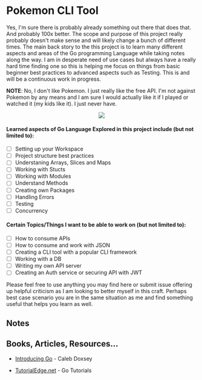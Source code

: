 # Pokemon CLI Tool
Yes, I'm sure there is probably already something out there that does that. And probably 100x better. The scope and purpose of this project really probably doesn't make sense and will likely change a bunch of different times. The main back story to the this project is to learn many different aspects and areas of the Go programming Language while taking notes along the way. I am in desperate need of use cases but always have a really hard time finding one so this is helping me focus on things from basic beginner best practices to advanced aspects such as Testing. This is and will be a continuous work in progress.

**NOTE**: No, I don't like Pokemon. I just really like the free API. I'm not against Pokemon by any means and I am sure I would actually like it if I played or watched it (my kids like it). I just never have.

<p align="center">
  <img  src="https://raw.githubusercontent.com/golang-samples/gopher-vector/master/gopher-front.png">
</p>

#### Learned aspects of Go Language Explored in this project include (but not limited to):

- [ ] Setting up your Workspace
- [ ] Project structure best practices
- [ ] Understaning Arrays, Slices and Maps
- [ ] Working with Stucts
- [ ] Working with Modules
- [ ] Understand Methods
- [ ] Creating own Packages
- [ ] Handling Errors
- [ ] Testing
- [ ] Concurrency 

#### Certain Topics/Things I want to be able to work on (but not limited to):

- [ ] How to consume APIs
- [ ] How to consume and work with JSON
- [ ] Creating a CLI tool with a popular CLI framework
- [ ] Working with a DB
- [ ] Writing my own API server
- [ ] Creating an Auth service or securing API with JWT

Please feel free to use anything you may find here or submit issue offering up helpful criticism as I am looking to better myself in this craft. Perhaps best case scenario you are in the same situation as me and find something useful that helps you learn as well. 

## Notes

## Books, Articles, Resources...

- [Introducing Go]() - Caleb Doxsey

- [TutorialEdge.net](https://tutorialedge.net/course/golang/) - Go Tutorials